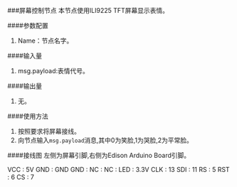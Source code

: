 ###屏幕控制节点
本节点使用ILI9225 TFT屏幕显示表情。

####参数配置
1. Name：节点名字。

####输入量
1. msg.payload:表情代号。

####输出量
1. 无。

####使用方法
1. 按照要求将屏幕接线。
2. 向节点输入`msg.payload`消息,其中0为笑脸,1为哭脸,2为平常脸。

####接线图
左侧为屏幕引脚,右侧为Edison Arduino Board引脚。

VCC : 5V
GND : GND
GND :
NC :
NC :
LED : 3.3V
CLK : 13
SDI : 11
RS : 5
RST : 6
CS : 7